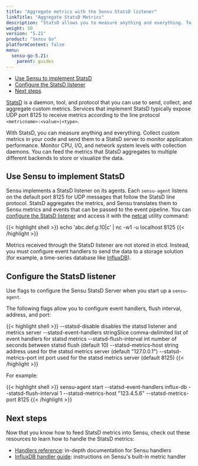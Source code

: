 ```yaml
---
title: "Aggregate metrics with the Sensu StatsD listener"
linkTitle: "Aggregate StatsD Metrics"
description: "StatsD allows you to measure anything and everything. To monitor application performance, collect custom metrics in your code and send them to a StatsD server. You can also monitor CPU, I/0, and network utilization with collection daemons. Sensu agents include a listener to send StatsD metrics to the event pipeline. Read the guide to get started."
weight: 50
version: "5.21"
product: "Sensu Go"
platformContent: false
menu:
  sensu-go-5.21:
    parent: guides
---
```


- [Use Sensu to implement StatsD](#use-sensu-to-implement-statsd)
- [Configure the StatsD listener](#configure-the-statsd-listener)
- [Next steps](#next-steps)

[StatsD][1] is a daemon, tool, and protocol that you can use to send, collect, and aggregate custom metrics.
Services that implement StatsD typically expose UDP port 8125 to receive metrics according to the line protocol `<metricname>:<value>|<type>`.

With StatsD, you can measure anything and everything.
Collect custom metrics in your code and send them to a StatsD server to monitor applicaton performance.
Monitor CPU, I/O, and network system levels with collection daemons.
You can feed the metrics that StatsD aggregates to multiple different backends to store or visualize the data.

## Use Sensu to implement StatsD

Sensu implements a StatsD listener on its agents.
Each `sensu-agent` listens on the default port 8125 for UDP messages that follow the StatsD line protocol.
StatsD aggregates the metrics, and Sensu translates them to Sensu metrics and events that can be passed to the event pipeline.
You can [configure the StatsD listener][4] and access it with the [netcat][4] utility command:

{{< highlight shell >}}
echo 'abc.def.g:10|c' | nc -w1 -u localhost 8125
{{< /highlight >}}

Metrics received through the StatsD listener are not stored in etcd.
Instead, you must configure event handlers to send the data to a storage solution (for example, a time-series database like [InfluxDB][3]).

## Configure the StatsD listener

Use flags to configure the Sensu StatsD Server when you start up a `sensu-agent`.

The following flags allow you to configure event handlers, flush interval, address, and port:

{{< highlight shell >}}
--statsd-disable                      disables the statsd listener and metrics server
--statsd-event-handlers stringSlice   comma-delimited list of event handlers for statsd metrics
--statsd-flush-interval int           number of seconds between statsd flush (default 10)
--statsd-metrics-host string          address used for the statsd metrics server (default "127.0.0.1")
--statsd-metrics-port int             port used for the statsd metrics server (default 8125)
{{< /highlight >}}

For example:

{{< highlight shell >}}
sensu-agent start --statsd-event-handlers influx-db --statsd-flush-interval 1 --statsd-metrics-host "123.4.5.6" --statsd-metrics-port 8125
{{< /highlight >}}

## Next steps

Now that you know how to feed StatsD metrics into Sensu, check out these resources to learn how to handle the StatsD metrics:

* [Handlers reference][2]: in-depth documentation for Sensu handlers
* [InfluxDB handler guide][3]: instructions on Sensu's built-in metric handler

[1]: https://github.com/statsd/statsd
[2]: ../../reference/handlers/
[3]: ../influx-db-metric-handler/
[4]: #configure-the-statsd-listener
[5]: https://github.com/statsd/statsd
